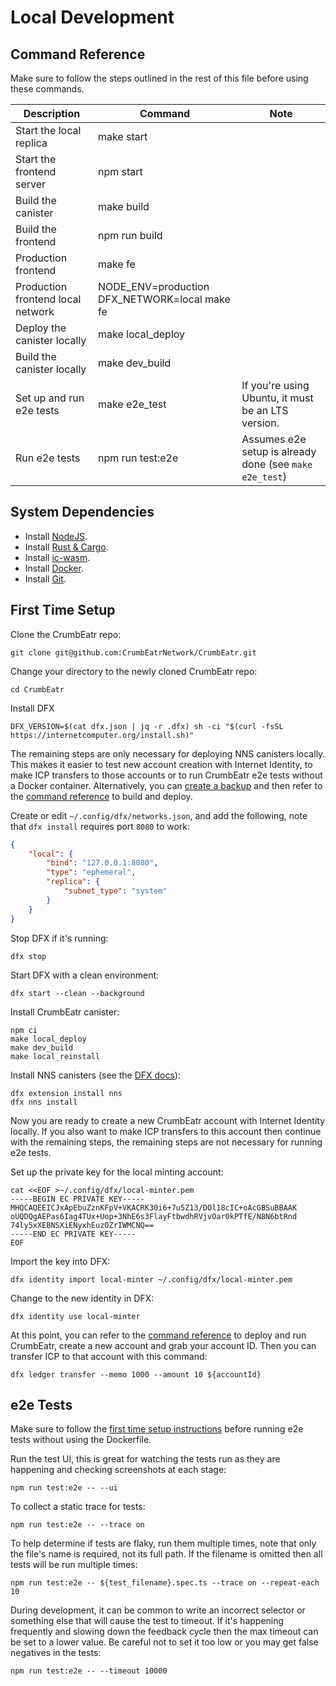 # Local Development

## Command Reference

Make sure to follow the steps outlined in the rest of this file before using these commands.

| Description                       | Command                                       | Note                                                    |
| --------------------------------- | --------------------------------------------- | ------------------------------------------------------- |
| Start the local replica           | make start                                    |                                                         |
| Start the frontend server         | npm start                                     |                                                         |
| Build the canister                | make build                                    |                                                         |
| Build the frontend                | npm run build                                 |                                                         |
| Production frontend               | make fe                                       |                                                         |
| Production frontend local network | NODE_ENV=production DFX_NETWORK=local make fe |                                                         |
| Deploy the canister locally       | make local_deploy                             |                                                         |
| Build the canister locally        | make dev_build                                |                                                         |
| Set up and run e2e tests          | make e2e_test                                 | If you're using Ubuntu, it must be an LTS version.      |
| Run e2e tests                     | npm run test:e2e                              | Assumes e2e setup is already done (see `make e2e_test`) |

## System Dependencies

- Install [NodeJS](https://nodejs.org/).
- Install [Rust & Cargo](https://www.rust-lang.org/).
- Install [ic-wasm](https://github.com/dfinity/ic-wasm).
- Install [Docker](https://www.docker.com/).
- Install [Git](https://git-scm.com/).

## First Time Setup

Clone the CrumbEatr repo:

```shell
git clone git@github.com:CrumbEatrNetwork/CrumbEatr.git
```

Change your directory to the newly cloned CrumbEatr repo:

```shell
cd CrumbEatr
```

Install DFX

```shell
DFX_VERSION=$(cat dfx.json | jq -r .dfx) sh -ci "$(curl -fsSL https://internetcomputer.org/install.sh)"
```

The remaining steps are only necessary for deploying NNS canisters locally. This makes it easier to test new account creation with Internet Identity, to make ICP transfers to those accounts or to run CrumbEatr e2e tests without a Docker container. Alternatively, you can [create a backup](#creating-and-restoring-backups) and then refer to the [command reference](#command-reference) to build and deploy.

Create or edit `~/.config/dfx/networks.json`, and add the following, note that `dfx install` requires port `8080` to work:

```json
{
    "local": {
        "bind": "127.0.0.1:8080",
        "type": "ephemeral",
        "replica": {
            "subnet_type": "system"
        }
    }
}
```

Stop DFX if it's running:

```shell
dfx stop
```

Start DFX with a clean environment:

```shell
dfx start --clean --background
```

Install CrumbEatr canister:

```shell
npm ci
make local_deploy
make dev_build
make local_reinstall
```

Install NNS canisters (see the [DFX docs](https://github.com/dfinity/sdk/blob/master/docs/cli-reference/dfx-nns.md)):

```shell
dfx extension install nns
dfx nns install
```

Now you are ready to create a new CrumbEatr account with Internet Identity locally. If you also want to make ICP transfers to this account then continue with the remaining steps, the remaining steps are not necessary for running e2e tests.

Set up the private key for the local minting account:

```shell
cat <<EOF >~/.config/dfx/local-minter.pem
-----BEGIN EC PRIVATE KEY-----
MHQCAQEEICJxApEbuZznKFpV+VKACRK30i6+7u5Z13/DOl18cIC+oAcGBSuBBAAK
oUQDQgAEPas6Iag4TUx+Uop+3NhE6s3FlayFtbwdhRVjvOar0kPTfE/N8N6btRnd
74ly5xXEBNSXiENyxhEuzOZrIWMCNQ==
-----END EC PRIVATE KEY-----
EOF
```

Import the key into DFX:

```shell
dfx identity import local-minter ~/.config/dfx/local-minter.pem
```

Change to the new identity in DFX:

```shell
dfx identity use local-minter
```

At this point, you can refer to the [command reference](#command-reference) to deploy and run CrumbEatr, create a new account and grab your account ID. Then you can transfer ICP to that account with this command:

```shell
dfx ledger transfer --memo 1000 --amount 10 ${accountId}
```

## e2e Tests

Make sure to follow the [first time setup instructions](#first-time-setup) before running e2e tests without using the Dockerfile.

Run the test UI, this is great for watching the tests run as they are happening and checking screenshots at each stage:

```shell
npm run test:e2e -- --ui
```

To collect a static trace for tests:

```shell
npm run test:e2e -- --trace on
```

To help determine if tests are flaky, run them multiple times, note that only the file's name is required, not its full path. If the filename is omitted then all tests will be run multiple times:

```shell
npm run test:e2e -- ${test_filename}.spec.ts --trace on --repeat-each 10
```

During development, it can be common to write an incorrect selector or something else that will cause the test to timeout. If it's happening frequently and slowing down the feedback cycle then the max timeout can be set to a lower value. Be careful not to set it too low or you may get false negatives in the tests:

```shell
npm run test:e2e -- --timeout 10000
```
